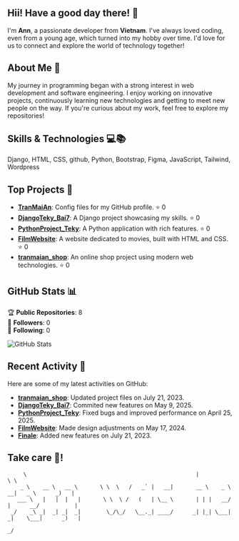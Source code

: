 ## Hii! Have a good day there! 👋

I'm **Ann**, a passionate developer from **Vietnam**. I've always loved coding, even from a young age, which turned into my hobby over time. I'd love for us to connect and explore the world of technology together!

## About Me 🎀

My journey in programming began with a strong interest in web development and software engineering. I enjoy working on innovative projects, continuously learning new technologies and getting to meet new people on the way. If you're curious about my work, feel free to explore my repositories!

## Skills & Technologies 💻📚

Django, HTML, CSS, github, Python, Bootstrap, Figma, JavaScript, Tailwind, Wordpress

## Top Projects 📌

- [**TranMaiAn**](https://github.com/TranMaiAn/TranMaiAn): Config files for my GitHub profile. ⭐️ 0
- [**DjangoTeky_Bai7**](https://github.com/TranMaiAn/DjangoTeky_Bai7): A Django project showcasing my skills. ⭐️ 0
- [**PythonProject_Teky**](https://github.com/TranMaiAn/PythonProject_Teky): A Python application with rich features. ⭐️ 0
- [**FilmWebsite**](https://github.com/TranMaiAn/FilmWebsite): A website dedicated to movies, built with HTML and CSS. ⭐️ 0
- [**tranmaian_shop**](https://github.com/TranMaiAn/tranmaian_shop): An online shop project using modern web technologies. ⭐️ 0

## GitHub Stats 📊

🏆 **Public Repositories**: 8  
👥 **Followers**: 0  
📅 **Following**: 0  

![GitHub Stats](https://github-readme-stats.vercel.app/api?username=TranMaiAn&show_icons=true&theme=radical)

## Recent Activity 🎈

Here are some of my latest activities on GitHub:
- **[tranmaian_shop](https://github.com/TranMaiAn/tranmaian_shop)**: Updated project files on July 21, 2023.
- **[DjangoTeky_Bai7](https://github.com/TranMaiAn/DjangoTeky_Bai7)**: Commited new features on May 9, 2025.
- **[PythonProject_Teky](https://github.com/TranMaiAn/PythonProject_Teky)**: Fixed bugs and improved performance on April 25, 2025.
- **[FilmWebsite](https://github.com/TranMaiAn/FilmWebsite)**: Made design adjustments on May 17, 2024.
- **[Finale](https://github.com/TranMaiAn/Finale)**: Added new features on July 21, 2023.

## Take care 🧡! 

```
     \                                                     |                              \ \  
    _ \    __ \   __ \       \ \  \   /   _` |   __|       __ \    _ \   __|   _ \      _)   | 
   ___ \   |   |  |   |       \ \  \ /   (   | \__ \       | | |   __/  |      __/           | 
 _/    _\ _|  _| _|  _|        \_/\_/   \__._| ____/      _| |_| \___| _|    \___|      _)   | 
                                                                                           _/  
                                                                            
                  
```
